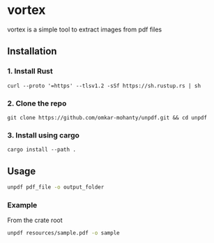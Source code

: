 
# vortex

vortex is a simple tool to extract images from pdf files 

## Installation

### 1. Install Rust
```
curl --proto '=https' --tlsv1.2 -sSf https://sh.rustup.rs | sh 
````

### 2. Clone the repo
```
git clone https://github.com/omkar-mohanty/unpdf.git && cd unpdf
```
### 3. Install using cargo
```
cargo install --path .
```

## Usage

```bash
unpdf pdf_file -o output_folder
```

### Example
From the crate root

```bash
unpdf resources/sample.pdf -o sample 
```
